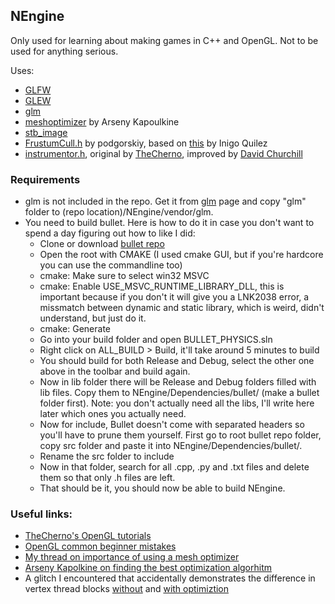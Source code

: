 ## NEngine
Only used for learning about making games in C++ and OpenGL. Not to be used for anything serious.

Uses:
- [GLFW](https://www.glfw.org/)
- [GLEW](http://glew.sourceforge.net/)
- [glm](https://github.com/g-truc/glm)
- [meshoptimizer](https://github.com/zeux/meshoptimizer) by Arseny Kapoulkine
- [stb_image](https://github.com/nothings/stb)
- [FrustumCull.h](https://gist.github.com/podgorskiy/e698d18879588ada9014768e3e82a644) by podgorskiy, based on [this](http://iquilezles.org/www/articles/frustumcorrect/frustumcorrect.htm) by Inigo Quilez
- [instrumentor.h](https://pastebin.com/qw5Neq4U), original by [TheCherno](https://github.com/TheCherno), improved by [David Churchill](https://gist.github.com/davechurchill)

### Requirements
- glm is not included in the repo. Get it from [glm](https://github.com/g-truc/glm) page and copy "glm" folder to (repo location)/NEngine/vendor/glm.
- You need to build bullet. Here is how to do it in case you don't want to spend a day figuring out how to like I did:
	- Clone or download [bullet repo](https://github.com/bulletphysics/bullet3)
	- Open the root with CMAKE (I used cmake GUI, but if you're hardcore you can use the commandline too)
	- cmake: Make sure to select win32 MSVC
	- cmake: Enable USE_MSVC_RUNTIME_LIBRARY_DLL, this is important because if you don't it will give you a LNK2038 error, a missmatch between dynamic and static library, which is weird, didn't understand, but just do it.
	- cmake: Generate
	- Go into your build folder and open BULLET_PHYSICS.sln
	- Right click on ALL_BUILD > Build, it'll take around 5 minutes to build
	- You should build for both Release and Debug, select the other one above in the toolbar and build again.
	- Now in lib folder there will be Release and Debug folders filled with lib files. Copy them to NEngine/Dependencies/bullet/ (make a bullet folder first). Note: you don't actually need all the libs, I'll write here later which ones you actually need.
	- Now for include, Bullet doesn't come with separated headers so you'll have to prune them yourself. First go to root bullet repo folder, copy src folder and paste it into NEngine/Dependencies/bullet/.
	- Rename the src folder to include
	- Now in that folder, search for all .cpp, .py and .txt files and delete them so that only .h files are left.
	- That should be it, you should now be able to build NEngine.

### Useful links:
- [TheCherno's OpenGL tutorials](https://www.youtube.com/playlist?list=PLlrATfBNZ98foTJPJ_Ev03o2oq3-GGOS2)
- [OpenGL common beginner mistakes](https://www.khronos.org/opengl/wiki/Common_Mistakes)
- [My thread on importance of using a mesh optimizer](https://twitter.com/Nothke/status/1240641475286896643)
- [Arseny Kapolkine on finding the best optimization algorhitm](https://zeux.io/2020/01/22/learning-from-data/)
- A glitch I encountered that accidentally demonstrates the difference in vertex thread blocks [without](https://twitter.com/Nothke/status/1241499230197428229) and [with optimiztion](https://twitter.com/Nothke/status/1241499415740846081)
